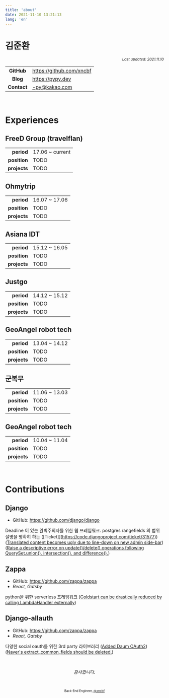```yaml
---
title: 'about'
date: 2021-11-10 13:21:13
lang: 'en'
---
```


# 김준환

<div align="right"><sub><i>Last updated: 2021.11.10</i></sub></div>

<!-- **저는 `______` 하는 엔지니어입니다.**

1. 좋은 코드와 설계를 고민하는
2. 지속 가능한 프로덕트를 개발하는데 집중하는
3. 자동화를 통한 생산성 향상에 신경쓰는
4. 업무 프로세스 그리고 이를 뒷받침하는 조직 문화에 관심이 많은

**저는 `______` 하는 조직을 선호합니다.**

1. 투명한 의사결정이 이루어지고 공유되는
2. 구성원 간 신뢰를 기반으로 자율적으로 일하는
3. 불필요한 커뮤니케이션을 줄여 효율적으로 움직이는
4. 하는 일이 조직의 밸류 체인에서 어떠한 임팩트를 갖는지 고민하는
5. 기술이 비즈니스의 핵심 동력이며 제 코드가 비즈니스에 도움이 될 수 있는 -->

|             |                            |
| :---------: | -------------------------- |
| **GitHub**  | <https://github.com/xncbf> |
|  **Blog**   | <https://pypy.dev>         |
| **Contact** | <-py@kakao.com>            |

<br />

# Experiences

## FreeD Group (travelflan)

|              |                 |
| -----------: | --------------- |
|   **period** | 17.06 ~ current |
| **position** | TODO            |
| **projects** | TODO            |

## Ohmytrip

|              |               |
| -----------: | ------------- |
|   **period** | 16.07 ~ 17.06 |
| **position** | TODO          |
| **projects** | TODO          |

## Asiana IDT

|              |               |
| -----------: | ------------- |
|   **period** | 15.12 ~ 16.05 |
| **position** | TODO          |
| **projects** | TODO          |

## Justgo

|              |               |
| -----------: | ------------- |
|   **period** | 14.12 ~ 15.12 |
| **position** | TODO          |
| **projects** | TODO          |

## GeoAngel robot tech

|              |               |
| -----------: | ------------- |
|   **period** | 13.04 ~ 14.12 |
| **position** | TODO          |
| **projects** | TODO          |

## 군복무

|              |               |
| -----------: | ------------- |
|   **period** | 11.06 ~ 13.03 |
| **position** | TODO          |
| **projects** | TODO          |

## GeoAngel robot tech

|              |               |
| -----------: | ------------- |
|   **period** | 10.04 ~ 11.04 |
| **position** | TODO          |
| **projects** | TODO          |

<br />

# Contributions

## Django

- GitHub: <https://github.com/django/django>

Deadline 이 있는 완벽주의자를 위한 웹 프레임워크.
postgres rangefields 의 범위 설명을 명확히 하는 ([Ticket]](https://code.djangoproject.com/ticket/31577))
([Translated content becomes ugly due to line-down on new admin side-bar](https://code.djangoproject.com/ticket/32141))
([Raise a descriptive error on update()/delete() operations following QuerySet.union(), intersection(), and difference().](https://code.djangoproject.com/ticket/31148))

## Zappa

- GitHub: <https://github.com/zappa/zappa>
- _React, Gatsby_

python을 위한 serverless 프레임워크
([Coldstart can be drastically reduced by calling LambdaHandler externally](https://github.com/zappa/Zappa/pull/982))

## Django-allauth

- GitHub: <https://github.com/zappa/zappa>
- _React, Gatsby_

다양한 social oauth를 위한 3rd party 라이브러리
([Added Daum OAuth2](https://github.com/pennersr/django-allauth/pull/1693))
([Naver's extract_common_fields should be deleted.](https://github.com/pennersr/django-allauth/pull/1617))

<br />

<div align="center" class="final">

_감사합니다._

<br/>

<sub><sup>Back-End Engineer, <a href="https://github.com/xncbf">@xncbf</a></sup></sub>

</div>

